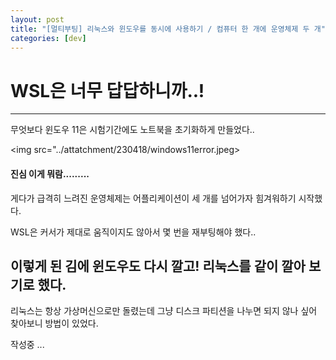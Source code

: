 ```yaml
---
layout: post
title: "[멀티부팅] 리눅스와 윈도우를 동시에 사용하기 / 컴퓨터 한 개에 운영체제 두 개"
categories: [dev]
---
```


# WSL은 너무 답답하니까..!
---

무엇보다 윈도우 11은 시험기간에도 노트북을 초기화하게 만들었다..

<img src="../attatchment/230418/windows11error.jpeg>

#### 진심 이게 뭐람.........

게다가 급격히 느려진 운영체제는 어플리케이션이 세 개를 넘어가자 힘겨워하기 시작했다.

WSL은 커서가 제대로 움직이지도 않아서 몇 번을 재부팅해야 했다..

## 이렇게 된 김에 윈도우도 다시 깔고! 리눅스를 같이 깔아 보기로 했다.

리눅스는 항상 가상머신으로만 돌렸는데 그냥 디스크 파티션을 나누면 되지 않나 싶어 찾아보니 방법이 있었다.

작성중 ...
